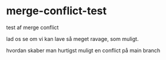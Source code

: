 # merge-conflict-test

test af merge conflict

lad os se om vi kan lave så meget ravage, som muligt.

hvordan skaber man hurtigst muligt en conflict på main branch
